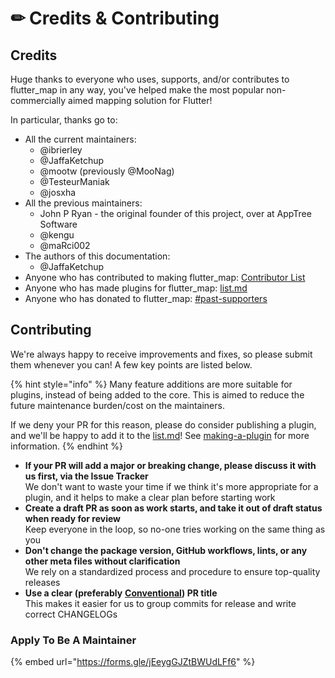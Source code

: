 # ✏ Credits & Contributing

## Credits

Huge thanks to everyone who uses, supports, and/or contributes to flutter\_map in any way, you've helped make the most popular non-commercially aimed mapping solution for Flutter!

In particular, thanks go to:

* All the current maintainers:
  * @ibrierley
  * @JaffaKetchup
  * @mootw (previously @MooNag)
  * @TesteurManiak
  * @josxha
* All the previous maintainers:
  * John P Ryan - the original founder of this project, over at AppTree Software
  * @kengu
  * @maRci002
* The authors of this documentation:
  * @JaffaKetchup
* Anyone who has contributed to making flutter\_map: [Contributor List](https://github.com/fleaflet/flutter\_map/graphs/contributors)
* Anyone who has made plugins for flutter\_map: [list.md](plugins/list.md "mention")
* Anyone who has donated to flutter\_map: [#past-supporters](supporters.md#past-supporters "mention")

## Contributing

We're always happy to receive improvements and fixes, so please submit them whenever you can! A few key points are listed below.

{% hint style="info" %}
Many feature additions are more suitable for plugins, instead of being added to the core.  This is aimed to reduce the future maintenance burden/cost on the maintainers.

If we deny your PR for this reason, please do consider publishing a plugin, and we'll be happy to add it to the [list.md](plugins/list.md "mention")! See [making-a-plugin](plugins/making-a-plugin/ "mention") for more information.
{% endhint %}

* **If your PR will add a major or breaking change, please discuss it with us first, via the Issue Tracker**\
  We don't want to waste your time if we think it's more appropriate for a plugin, and it helps to make a clear plan before starting work
* **Create a draft PR as soon as work starts, and take it out of draft status when ready for review**\
  Keep everyone in the loop, so no-one tries working on the same thing as you
* **Don't change the package version, GitHub workflows, lints, or any other meta files without clarification**\
  We rely on a standardized process and procedure to ensure top-quality releases
* **Use a clear (preferably** [**Conventional**](https://www.conventionalcommits.org/)**) PR title**\
  This makes it easier for us to group commits for release and write correct CHANGELOGs

### Apply To Be A Maintainer

{% embed url="https://forms.gle/jEeygGJZtBWUdLFf6" %}
